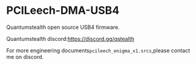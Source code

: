 # PCILeech-DMA-USB4
Quantumstealth open source USB4 firmware.

Quantumstealth discord:https://discord.gg/qstealth

For more engineering documents`pcileech_enigma_x1.srcs`,please contact me on discord.
